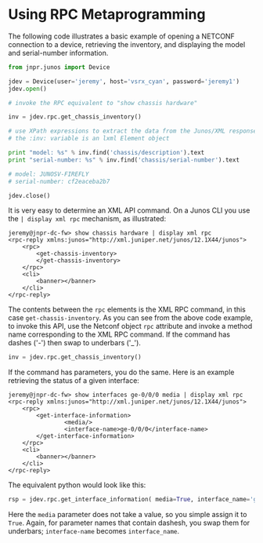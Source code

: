 # Using RPC Metaprogramming

The following code illustrates a basic example of opening a NETCONF connection to a device, retrieving the inventory, and displaying the model and serial-number information.

````python
from jnpr.junos import Device

jdev = Device(user='jeremy', host='vsrx_cyan', password='jeremy1')
jdev.open()

# invoke the RPC equivalent to "show chassis hardware"

inv = jdev.rpc.get_chassis_inventory()

# use XPath expressions to extract the data from the Junos/XML response
# the :inv: variable is an lxml Element object

print "model: %s" % inv.find('chassis/description').text
print "serial-number: %s" % inv.find('chassis/serial-number').text

# model: JUNOSV-FIREFLY
# serial-number: cf2eaceba2b7

jdev.close()

````

It is very easy to determine an XML API command.  On a Junos CLI you use the `| display xml rpc` mechanism, as illustrated:
````
jeremy@jnpr-dc-fw> show chassis hardware | display xml rpc 
<rpc-reply xmlns:junos="http://xml.juniper.net/junos/12.1X44/junos">
    <rpc>
        <get-chassis-inventory>
        </get-chassis-inventory>
    </rpc>
    <cli>
        <banner></banner>
    </cli>
</rpc-reply>
````

The contents between the `rpc` elements is the XML RPC command, in this case `get-chassis-inventory`.  As you can see from the above code example, to invoke this API, use the Netconf object `rpc` attribute and invoke a method name corresponding to the XML RPC command.  If the command has dashes ('-') then swap to underbars ('_').  
````python
inv = jdev.rpc.get_chassis_inventory()
````

If the command has parameters, you do the same.  Here is an example retrieving the status of a given interface:
````
jeremy@jnpr-dc-fw> show interfaces ge-0/0/0 media | display xml rpc 
<rpc-reply xmlns:junos="http://xml.juniper.net/junos/12.1X44/junos">
    <rpc>
        <get-interface-information>
                <media/>
                <interface-name>ge-0/0/0</interface-name>
        </get-interface-information>
    </rpc>
    <cli>
        <banner></banner>
    </cli>
</rpc-reply>
````
The equivalent python would look like this:
````python
rsp = jdev.rpc.get_interface_information( media=True, interface_name='ge-0/0/0' )
````
Here the `media` parameter does not take a value, so you simple assign it to `True`.  Again, for parameter names that contain dashesh, you swap them for underbars; `interface-name` becomes `interface_name`.
